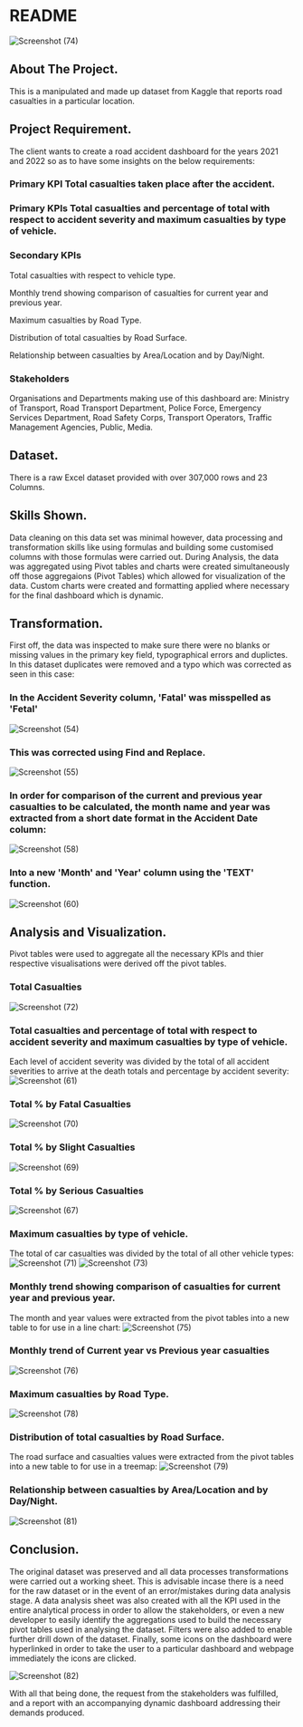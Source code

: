  # README
![Screenshot (74)](https://github.com/Ikumoluyi-Taiwo/Excel-Projects/assets/139241043/6693ffb3-bedf-4aec-ac3f-af14133af63c)

## About The Project.
This is a manipulated and made up dataset from Kaggle that reports road casualties in a particular location.

## Project Requirement.
The client wants to create a road accident dashboard for the years 2021 and 2022 so as to have some insights on the below requirements:
### Primary KPI Total casualties taken place after the accident.

### Primary KPIs Total casualties and percentage of total with respect to accident severity and maximum casualties by type of vehicle.

### Secondary KPIs
  Total casualties with respect to vehicle type.
  
  Monthly trend showing comparison of casualties for current year and previous year.
  
  Maximum casualties by Road Type.
  
  Distribution of total casualties by Road Surface.
  
  Relationship between casualties by Area/Location and by Day/Night.

### Stakeholders 
  Organisations and Departments making use of this dashboard are:
  Ministry of Transport, Road Transport Department, Police Force, Emergency Services Department, Road Safety Corps, Transport Operators, Traffic Management Agencies,     Public, Media.
  
## Dataset. 
There is a raw Excel dataset provided with over 307,000 rows and 23 Columns.

## Skills Shown.
Data cleaning on this data set was minimal however, data processing and transformation skills like using formulas and building some customised columns with those formulas were carried out. During Analysis, the data was aggregated using Pivot tables and charts were created simultaneously off those aggregaions (Pivot Tables) which allowed for visualization of the data. Custom charts were created and formatting applied where necessary for the final dashboard which is dynamic.

## Transformation.
First off, the data was inspected to make sure there were no blanks or missing values in the primary key field, typographical errors and duplictes. In this dataset duplicates were removed and a typo which was corrected as seen in this case: 
### In the Accident Severity column, 'Fatal' was misspelled as 'Fetal'
![Screenshot (54)](https://github.com/Ikumoluyi-Taiwo/Excel-Projects/assets/139241043/66b4074d-65e7-41b0-8a7f-d69ca96570ee)

### This was corrected using Find and Replace.
![Screenshot (55)](https://github.com/Ikumoluyi-Taiwo/Excel-Projects/assets/139241043/4b5b19e0-86ec-402b-861d-476a66b32bcb)

### In order for comparison of the current and previous year casualties to be calculated, the month name and year was extracted from a short date format in the Accident Date column:
![Screenshot (58)](https://github.com/Ikumoluyi-Taiwo/Excel-Projects/assets/139241043/ea624059-3950-4a18-ae4a-611cea10314d)

### Into a new 'Month' and 'Year' column using the 'TEXT' function.
![Screenshot (60)](https://github.com/Ikumoluyi-Taiwo/Excel-Projects/assets/139241043/58ba3a39-6593-45f6-a04c-dbf85c9121d4)

## Analysis and Visualization.
Pivot tables were used to aggregate all the necessary KPIs and thier respective visualisations were derived off the pivot tables.

### Total Casualties
![Screenshot (72)](https://github.com/Ikumoluyi-Taiwo/Excel-Projects/assets/139241043/ab53c6cf-a982-4748-8152-12b8d07048e0)

### Total casualties and percentage of total with respect to accident severity and maximum casualties by type of vehicle.
Each level of accident severity was divided by the total of all accident severities to arrive at the death totals and percentage by accident severity:
![Screenshot (61)](https://github.com/Ikumoluyi-Taiwo/Excel-Projects/assets/139241043/c477c9fa-3778-466f-9308-e4359c286daf)

### Total % by Fatal Casualties
![Screenshot (70)](https://github.com/Ikumoluyi-Taiwo/Excel-Projects/assets/139241043/20a058c3-1284-47e9-82b8-325b386462b0)

### Total % by Slight Casualties
![Screenshot (69)](https://github.com/Ikumoluyi-Taiwo/Excel-Projects/assets/139241043/78c1afa6-1007-4ba0-b001-d64be1713095)

### Total % by Serious Casualties
![Screenshot (67)](https://github.com/Ikumoluyi-Taiwo/Excel-Projects/assets/139241043/fc507dcd-0c4c-4ef4-b20e-f3cdb3586208)

### Maximum casualties by type of vehicle.
The total of car casualties was divided by the total of all other vehicle types:
![Screenshot (71)](https://github.com/Ikumoluyi-Taiwo/Excel-Projects/assets/139241043/ff23091f-5ea2-4caa-8db3-face5bd2f653)
![Screenshot (73)](https://github.com/Ikumoluyi-Taiwo/Excel-Projects/assets/139241043/516f25b0-f8ad-4b7b-9f05-d43d143d534a)

### Monthly trend showing comparison of casualties for current year and previous year.
The month and year values were extracted from the pivot tables into a new table to for use in a line chart:
![Screenshot (75)](https://github.com/Ikumoluyi-Taiwo/Excel-Projects/assets/139241043/7a9fe696-1f7f-40cf-bc45-7606124058b5)

### Monthly trend of Current year vs Previous year casualties
![Screenshot (76)](https://github.com/Ikumoluyi-Taiwo/Excel-Projects/assets/139241043/38af05a9-29ce-4071-b986-1fb3b301ed75)

### Maximum casualties by Road Type.
![Screenshot (78)](https://github.com/Ikumoluyi-Taiwo/Excel-Projects/assets/139241043/21c89ffd-7e4b-456d-bb4b-7004beaeae8e)

### Distribution of total casualties by Road Surface.
The road surface and casualties values were extracted from the pivot tables into a new table to for use in a treemap:
![Screenshot (79)](https://github.com/Ikumoluyi-Taiwo/Excel-Projects/assets/139241043/ff805a31-d36d-497b-9582-c71184425474)

### Relationship between casualties by Area/Location and by Day/Night.
![Screenshot (81)](https://github.com/Ikumoluyi-Taiwo/Excel-Projects/assets/139241043/8f32ca5c-92f9-46ff-ae7d-cb82c97dd849)

## Conclusion.
The original dataset was preserved and all data processes transformations were carried out a working sheet. This is advisable incase there is a need for the raw dataset or in the event of an error/mistakes during data analysis stage. 
A data analysis sheet was also created with all the KPI used in the entire analytical process in order to allow the stakeholders, or even a new developer to easily identify the aggregations used to build the necessary pivot tables used in analysing the dataset. Filters were also added to enable further drill down of the dataset. 
Finally, some icons on the dashboard were hyperlinked in order to take the user to a particular dashboard and webpage immediately the icons are clicked.

![Screenshot (82)](https://github.com/Ikumoluyi-Taiwo/Excel-Projects/assets/139241043/5f4aba27-23cc-4394-a9dc-6367f1914d54)

With all that being done, the request from the stakeholders was fulfilled, and a report with an accompanying dynamic dashboard addressing their demands produced. 
